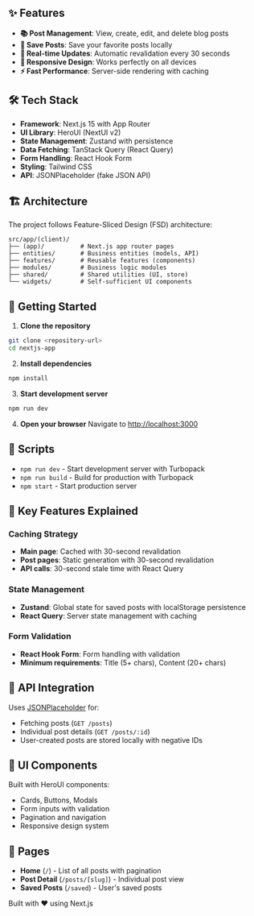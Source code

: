 

## ✨ Features
- **📚 Post Management**: View, create, edit, and delete blog posts
- **💾 Save Posts**: Save your favorite posts locally
- **🔄 Real-time Updates**: Automatic revalidation every 30 seconds
- **📱 Responsive Design**: Works perfectly on all devices
- **⚡ Fast Performance**: Server-side rendering with caching

## 🛠️ Tech Stack

- **Framework**: Next.js 15 with App Router
- **UI Library**: HeroUI (NextUI v2)
- **State Management**: Zustand with persistence
- **Data Fetching**: TanStack Query (React Query)
- **Form Handling**: React Hook Form
- **Styling**: Tailwind CSS
- **API**: JSONPlaceholder (fake JSON API)

## 🏗️ Architecture

The project follows Feature-Sliced Design (FSD) architecture:

```
src/app/(client)/
├── (app)/          # Next.js app router pages
├── entities/       # Business entities (models, API)
├── features/       # Reusable features (components)
├── modules/        # Business logic modules
├── shared/         # Shared utilities (UI, store)
└── widgets/        # Self-sufficient UI components
```

## 🚀 Getting Started

1. **Clone the repository**

```bash
git clone <repository-url>
cd nextjs-app
```

2. **Install dependencies**

```bash
npm install
```

3. **Start development server**

```bash
npm run dev
```

4. **Open your browser**
   Navigate to [http://localhost:3000](http://localhost:3000)

## 📝 Scripts

- `npm run dev` - Start development server with Turbopack
- `npm run build` - Build for production with Turbopack
- `npm start` - Start production server

## 🔧 Key Features Explained

### Caching Strategy

- **Main page**: Cached with 30-second revalidation
- **Post pages**: Static generation with 30-second revalidation
- **API calls**: 30-second stale time with React Query

### State Management

- **Zustand**: Global state for saved posts with localStorage persistence
- **React Query**: Server state management with caching

### Form Validation

- **React Hook Form**: Form handling with validation
- **Minimum requirements**: Title (5+ chars), Content (20+ chars)

## 📂 API Integration

Uses [JSONPlaceholder](https://jsonplaceholder.typicode.com/) for:

- Fetching posts (`GET /posts`)
- Individual post details (`GET /posts/:id`)
- User-created posts are stored locally with negative IDs

## 🎨 UI Components

Built with HeroUI components:

- Cards, Buttons, Modals
- Form inputs with validation
- Pagination and navigation
- Responsive design system

## 📱 Pages

- **Home** (`/`) - List of all posts with pagination
- **Post Detail** (`/posts/[slug]`) - Individual post view
- **Saved Posts** (`/saved`) - User's saved posts

Built with ❤️ using Next.js
